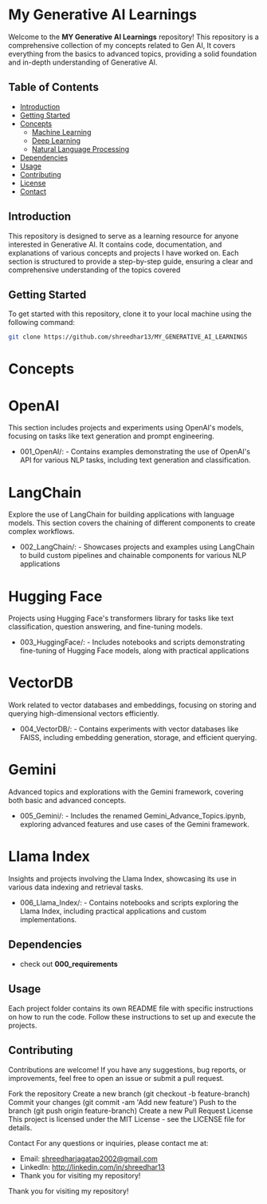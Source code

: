 # My Generative AI Learnings

Welcome to the **MY Generative AI Learnings** repository! This repository is a comprehensive collection of my concepts related to Gen AI, It covers everything from the basics to advanced topics, providing a solid foundation and in-depth understanding of Generative AI.

## Table of Contents

- [Introduction](#introduction)
- [Getting Started](#getting-started)
- [Concepts](#concepts)
  - [Machine Learning](#machine-learning)
  - [Deep Learning](#deep-learning)
  - [Natural Language Processing](#natural-language-processing)
- [Dependencies](#dependencies)
- [Usage](#usage)
- [Contributing](#contributing)
- [License](#license)
- [Contact](#contact)

## Introduction

This repository is designed to serve as a learning resource for anyone interested in Generative AI. It contains code, documentation, and explanations of various concepts and projects I have worked on. Each section is structured to provide a step-by-step guide, ensuring a clear and comprehensive understanding of the topics covered

## Getting Started

To get started with this repository, clone it to your local machine using the following command:

```bash
git clone https://github.com/shreedhar13/MY_GENERATIVE_AI_LEARNINGS
```

# Concepts

# OpenAI
This section includes projects and experiments using OpenAI's models, focusing on tasks like text generation and prompt engineering.

- 001_OpenAI/: 
         - Contains examples demonstrating the use of OpenAI's API for various NLP tasks, including text generation and classification.

# LangChain
Explore the use of LangChain for building applications with language models. This section covers the chaining of different components to create complex workflows.

- 002_LangChain/:
              -  Showcases projects and examples using LangChain to build custom pipelines and chainable components for various NLP applications


# Hugging Face
Projects using Hugging Face's transformers library for tasks like text classification, question answering, and fine-tuning models.

- 003_HuggingFace/:
                 - Includes notebooks and scripts demonstrating fine-tuning of Hugging Face models, along with practical applications

# VectorDB
Work related to vector databases and embeddings, focusing on storing and querying high-dimensional vectors efficiently.

- 004_VectorDB/: 
             - Contains experiments with vector databases like FAISS, including embedding generation, storage, and efficient querying.

# Gemini
Advanced topics and explorations with the Gemini framework, covering both basic and advanced concepts.

- 005_Gemini/:
           - Includes the renamed Gemini_Advance_Topics.ipynb, exploring advanced features and use cases of the Gemini framework.

# Llama Index
Insights and projects involving the Llama Index, showcasing its use in various data indexing and retrieval tasks.

- 006_Llama_Index/:
           - Contains notebooks and scripts exploring the Llama Index, including practical applications and custom implementations.

## Dependencies
- check out **000_requirements**



## Usage
Each project folder contains its own README file with specific instructions on how to run the code. Follow these instructions to set up and execute the projects.

## Contributing
Contributions are welcome! If you have any suggestions, bug reports, or improvements, feel free to open an issue or submit a pull request.

Fork the repository
Create a new branch (git checkout -b feature-branch)
Commit your changes (git commit -am 'Add new feature')
Push to the branch (git push origin feature-branch)
Create a new Pull Request
License
This project is licensed under the MIT License - see the LICENSE file for details.

Contact
For any questions or inquiries, please contact me at:

- Email: shreedharjagatap2002@gmail.com
- LinkedIn: http://linkedin.com/in/shreedhar13
- Thank you for visiting my repository!





Thank you for visiting my repository!
